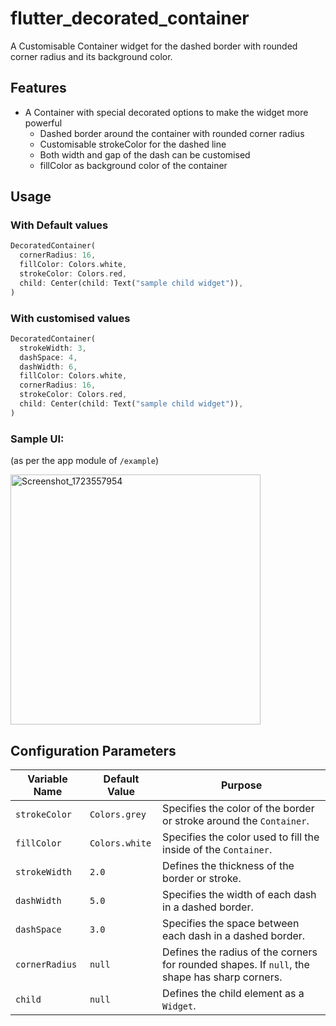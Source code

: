 # flutter_decorated_container
A Customisable Container widget for the dashed border with rounded corner radius and its background
color.

## Features
- A Container with special decorated options to make the widget more powerful
  - Dashed border around the container with rounded corner radius
  - Customisable strokeColor for the dashed line
  - Both width and gap of the dash can be customised
  - fillColor as background color of the container

## Usage
### With Default values
```dart
DecoratedContainer(
  cornerRadius: 16,
  fillColor: Colors.white,
  strokeColor: Colors.red,
  child: Center(child: Text("sample child widget")),
)
```

### With customised values
```dart
DecoratedContainer(
  strokeWidth: 3,
  dashSpace: 4,
  dashWidth: 6,
  fillColor: Colors.white,
  cornerRadius: 16,
  strokeColor: Colors.red,
  child: Center(child: Text("sample child widget")),
)
```
### Sample UI:
(as per the app module of `/example`)

<img src="https://github.com/user-attachments/assets/a225cc60-d1bf-4323-9c63-acf34e998d89" alt="Screenshot_1723557954" width="400"/>


## Configuration Parameters
| Variable Name  | Default Value  | Purpose                                                                                       |
|----------------|----------------|-----------------------------------------------------------------------------------------------|
| `strokeColor`  | `Colors.grey`  | Specifies the color of the border or stroke around the `Container`.                           |
| `fillColor`    | `Colors.white` | Specifies the color used to fill the inside of the  `Container`.                              |
| `strokeWidth`  | `2.0`          | Defines the thickness of the border or stroke.                                                |
| `dashWidth`    | `5.0`          | Specifies the width of each dash in a dashed border.                                          |
| `dashSpace`    | `3.0`          | Specifies the space between each dash in a dashed border.                                     |
| `cornerRadius` | `null`         | Defines the radius of the corners for rounded shapes. If `null`, the shape has sharp corners. |
| `child`        | `null`         | Defines the child element as a `Widget`.                                                      |
